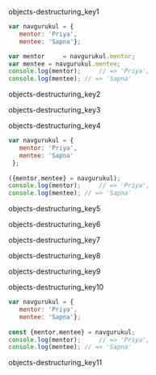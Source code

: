 objects-destructuring_key1
```javascript
var navgurukul = {
   mentor: 'Priya',
   mentee: 'Sapna'};

var mentor     = navgurukul.mentor;
var mentee = navgurukul.mentee;
console.log(mentor);     // => 'Priya',
console.log(mentee); // => 'Sapna'

```
 
objects-destructuring_key2



objects-destructuring_key3


objects-destructuring_key4


```javascript
var navgurukul = {
   mentor: 'Priya',
   mentee: 'Sapna'
 };
 
({mentor,mentee} = navgurukul);
console.log(mentor);     // => 'Priya',
console.log(mentee); // => 'Sapna'

```

objects-destructuring_key5


objects-destructuring_key6


objects-destructuring_key7


objects-destructuring_key8


objects-destructuring_key9


objects-destructuring_key10


```javascript
var navgurukul = {
   mentor: 'Priya',
   mentee: 'Sapna'};
 
const {mentor,mentee} = navgurukul;
console.log(mentor);     // => 'Priya',
console.log(mentee); // => 'Sapna'
```

objects-destructuring_key11
